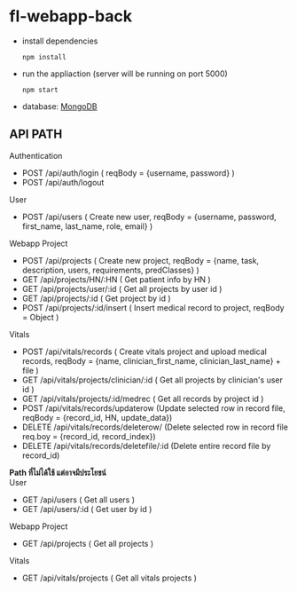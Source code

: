 # fl-webapp-back
- install dependencies
   ```
   npm install
   ```
- run the appliaction (server will be running on port 5000)
  ```
  npm start
  ```
- database: [MongoDB](https://docs.mongodb.com/manual/installation/)

## API PATH
Authentication <br />
- POST /api/auth/login ( reqBody = {username, password} )
- POST /api/auth/logout 


User 
- POST /api/users ( Create new user, reqBody = {username, password, first_name, last_name, role, email} )

Webapp Project
- POST /api/projects ( Create new project, reqBody = {name, task, description, users, requirements, predClasses} )
- GET /api/projects/HN/:HN ( Get patient info by HN )
- GET /api/projects/user/:id ( Get all projects by user id )
- GET /api/projects/:id ( Get project by id )
- POST /api/projects/:id/insert ( Insert medical record to project, reqBody = Object ) 


Vitals
- POST /api/vitals/records ( Create vitals project and upload medical records, reqBody = {name, clinician_first_name, clinician_last_name} + file )
- GET /api/vitals/projects/clinician/:id ( Get all projects by clinician's user id )
- GET /api/vitals/projects/:id/medrec ( Get all records by project id )
- POST /api/vitals/records/updaterow (Update selected row in record file, reqBody = {record_id, HN, update_data})
- DELETE /api/vitals/records/deleterow/ (Delete selected row in record file req.boy = {record_id, record_index}) 
- DELETE /api/vitals/records/deletefile/:id (Delete entire record file by record_id) 

**Path ที่ไม่ได้ใช้ แต่อาจมีประโยชน์** <br />
User <br />
- GET /api/users ( Get all users )
- GET /api/users/:id ( Get user by id )


Webapp Project
- GET /api/projects ( Get all projects )

Vitals 
- GET /api/vitals/projects ( Get all vitals projects )
